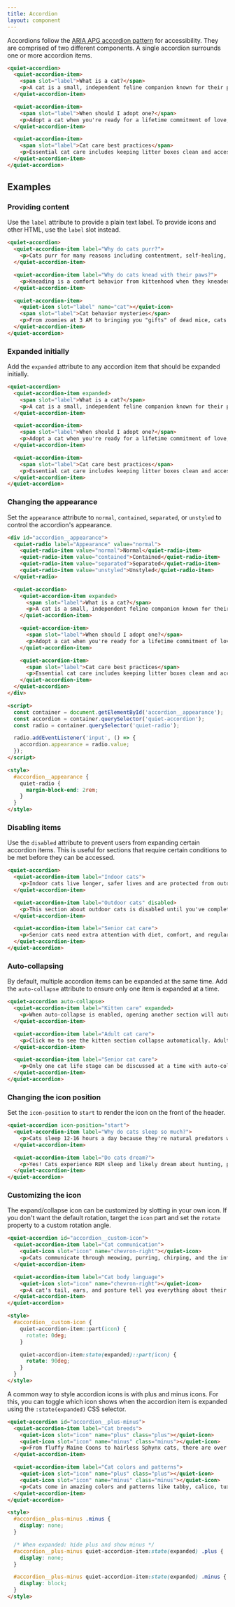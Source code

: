 ```yaml
---
title: Accordion
layout: component
---
```


Accordions follow the [ARIA APG accordion pattern](https://www.w3.org/WAI/ARIA/apg/patterns/accordion/) for accessibility. They are comprised of two different components. A single accordion surrounds one or more accordion items.

```html {.example}
<quiet-accordion>
  <quiet-accordion-item>
    <span slot="label">What is a cat?</span>
    <p>A cat is a small, independent feline companion known for their purring, hunting skills, and tendency to knock things off tables. They're perfect for providing endless entertainment, companionship, and the occasional hairball surprise.</p>
  </quiet-accordion-item>

  <quiet-accordion-item>
    <span slot="label">When should I adopt one?</span>
    <p>Adopt a cat when you're ready for a lifetime commitment of love, responsibility, and being owned by a furry overlord. They're ideal when you need a companion who will judge your life choices while simultaneously demanding treats.</p>
  </quiet-accordion-item>

  <quiet-accordion-item>
    <span slot="label">Cat care best practices</span>
    <p>Essential cat care includes keeping litter boxes clean and accessible, providing scratching posts to save your furniture, scheduling regular vet checkups, and ensuring they have cozy hiding spots and sunny windowsills for optimal feline happiness.</p>
  </quiet-accordion-item>
</quiet-accordion>
```

## Examples

### Providing content

Use the `label` attribute to provide a plain text label. To provide icons and other HTML, use the `label` slot instead.

```html {.example}
<quiet-accordion>
  <quiet-accordion-item label="Why do cats purr?">
    <p>Cats purr for many reasons including contentment, self-healing, and communication. It's their built-in happiness meter!</p>
  </quiet-accordion-item>

  <quiet-accordion-item label="Why do cats knead with their paws?">
    <p>Kneading is a comfort behavior from kittenhood when they kneaded their mother's belly for milk. Adult cats knead when they're happy and relaxed.</p>
  </quiet-accordion-item>

  <quiet-accordion-item>
    <quiet-icon slot="label" name="cat"></quiet-icon>
    <span slot="label">Cat behavior mysteries</span>
    <p>From zoomies at 3 AM to bringing you "gifts" of dead mice, cats are wonderfully mysterious creatures with behaviors that keep us guessing.</p>
  </quiet-accordion-item>
</quiet-accordion>
```

### Expanded initially

Add the `expanded` attribute to any accordion item that should be expanded initially.

```html {.example}
<quiet-accordion>
  <quiet-accordion-item expanded>
    <span slot="label">What is a cat?</span>
    <p>A cat is a small, independent feline companion known for their purring, hunting skills, and tendency to knock things off tables. They're perfect for providing endless entertainment, companionship, and the occasional hairball surprise.</p>
  </quiet-accordion-item>

  <quiet-accordion-item>
    <span slot="label">When should I adopt one?</span>
    <p>Adopt a cat when you're ready for a lifetime commitment of love, responsibility, and being owned by a furry overlord. They're ideal when you need a companion who will judge your life choices while simultaneously demanding treats.</p>
  </quiet-accordion-item>

  <quiet-accordion-item>
    <span slot="label">Cat care best practices</span>
    <p>Essential cat care includes keeping litter boxes clean and accessible, providing scratching posts to save your furniture, scheduling regular vet checkups, and ensuring they have cozy hiding spots and sunny windowsills for optimal feline happiness.</p>
  </quiet-accordion-item>
</quiet-accordion>
```

### Changing the appearance

Set the `appearance` attribute to `normal`, `contained`, `separated`, or `unstyled` to control the accordion's appearance.

```html {.example}
<div id="accordion__appearance">
  <quiet-radio label="Appearance" value="normal">
    <quiet-radio-item value="normal">Normal</quiet-radio-item>
    <quiet-radio-item value="contained">Contained</quiet-radio-item>
    <quiet-radio-item value="separated">Separated</quiet-radio-item>
    <quiet-radio-item value="unstyled">Unstyled</quiet-radio-item>
  </quiet-radio>

  <quiet-accordion>
    <quiet-accordion-item expanded>
      <span slot="label">What is a cat?</span>
      <p>A cat is a small, independent feline companion known for their purring, hunting skills, and tendency to knock things off tables. They're perfect for providing endless entertainment, companionship, and the occasional hairball surprise.</p>
    </quiet-accordion-item>

    <quiet-accordion-item>
      <span slot="label">When should I adopt one?</span>
      <p>Adopt a cat when you're ready for a lifetime commitment of love, responsibility, and being owned by a furry overlord. They're ideal when you need a companion who will judge your life choices while simultaneously demanding treats.</p>
    </quiet-accordion-item>

    <quiet-accordion-item>
      <span slot="label">Cat care best practices</span>
      <p>Essential cat care includes keeping litter boxes clean and accessible, providing scratching posts to save your furniture, scheduling regular vet checkups, and ensuring they have cozy hiding spots and sunny windowsills for optimal feline happiness.</p>
    </quiet-accordion-item>
  </quiet-accordion>
</div>

<script>
  const container = document.getElementById('accordion__appearance');
  const accordion = container.querySelector('quiet-accordion');
  const radio = container.querySelector('quiet-radio');

  radio.addEventListener('input', () => {
    accordion.appearance = radio.value;
  });
</script>

<style>
  #accordion__appearance {
    quiet-radio {
      margin-block-end: 2rem;
    }
  }
</style>
```

### Disabling items

Use the `disabled` attribute to prevent users from expanding certain accordion items. This is useful for sections that require certain conditions to be met before they can be accessed.

```html {.example}
<quiet-accordion>
  <quiet-accordion-item label="Indoor cats">
    <p>Indoor cats live longer, safer lives and are protected from outdoor dangers like traffic, predators, and diseases.</p>
  </quiet-accordion-item>

  <quiet-accordion-item label="Outdoor cats" disabled>
    <p>This section about outdoor cats is disabled until you've completed the indoor cat safety course.</p>
  </quiet-accordion-item>

  <quiet-accordion-item label="Senior cat care">
    <p>Senior cats need extra attention with diet, comfort, and regular health monitoring as they age gracefully.</p>
  </quiet-accordion-item>
</quiet-accordion>
```

### Auto-collapsing

By default, multiple accordion items can be expanded at the same time. Add the `auto-collapse` attribute to ensure only one item is expanded at a time.

```html {.example}
<quiet-accordion auto-collapse>
  <quiet-accordion-item label="Kitten care" expanded>
    <p>When auto-collapse is enabled, opening another section will automatically close this one. Kittens need frequent feeding, socialization, and lots of love!</p>
  </quiet-accordion-item>

  <quiet-accordion-item label="Adult cat care">
    <p>Click me to see the kitten section collapse automatically. Adult cats are more independent but still need daily attention and care.</p>
  </quiet-accordion-item>

  <quiet-accordion-item label="Senior cat care">
    <p>Only one cat life stage can be discussed at a time with auto-collapse enabled. Senior cats deserve extra comfort and patience.</p>
  </quiet-accordion-item>
</quiet-accordion>
```

### Changing the icon position

Set the `icon-position` to `start` to render the icon on the front of the header.

```html {.example}
<quiet-accordion icon-position="start">
  <quiet-accordion-item label="Why do cats sleep so much?">
    <p>Cats sleep 12-16 hours a day because they're natural predators who conserve energy for hunting (even if they're just hunting dust bunnies).</p>
  </quiet-accordion-item>

  <quiet-accordion-item label="Do cats dream?">
    <p>Yes! Cats experience REM sleep and likely dream about hunting, playing, or plotting world domination.</p>
  </quiet-accordion-item>
</quiet-accordion>
```

### Customizing the icon

The expand/collapse icon can be customized by slotting in your own icon. If you don't want the default rotation, target the `icon` part and set the `rotate` property to a custom rotation angle.

```html {.example}
<quiet-accordion id="accordion__custom-icon">
  <quiet-accordion-item label="Cat communication">
    <quiet-icon slot="icon" name="chevron-right"></quiet-icon>
    <p>Cats communicate through meowing, purring, chirping, and the infamous slow blink of love.</p>
  </quiet-accordion-item>

  <quiet-accordion-item label="Cat body language">
    <quiet-icon slot="icon" name="chevron-right"></quiet-icon>
    <p>A cat's tail, ears, and posture tell you everything about their mood - from happy to "I'm plotting your demise."</p>
  </quiet-accordion-item>
</quiet-accordion>

<style>
  #accordion__custom-icon {
    quiet-accordion-item::part(icon) {
      rotate: 0deg;
    }

    quiet-accordion-item:state(expanded)::part(icon) {
      rotate: 90deg;
    }
  }
</style>
```

A common way to style accordion icons is with plus and minus icons. For this, you can toggle which icon shows when the accordion item is expanded using the `:state(expanded)` CSS selector.

```html {.example}
<quiet-accordion id="accordion__plus-minus">
  <quiet-accordion-item label="Cat breeds">
    <quiet-icon slot="icon" name="plus" class="plus"></quiet-icon>
    <quiet-icon slot="icon" name="minus" class="minus"></quiet-icon>
    <p>From fluffy Maine Coons to hairless Sphynx cats, there are over 40 recognized cat breeds, each with their own personality traits.</p>
  </quiet-accordion-item>

  <quiet-accordion-item label="Cat colors and patterns">
    <quiet-icon slot="icon" name="plus" class="plus"></quiet-icon>
    <quiet-icon slot="icon" name="minus" class="minus"></quiet-icon>
    <p>Cats come in amazing colors and patterns like tabby, calico, tuxedo, and tortoiseshell - nature's own art gallery!</p>
  </quiet-accordion-item>
</quiet-accordion>

<style>
  #accordion__plus-minus .minus {
    display: none;
  }

  /* When expanded: hide plus and show minus */
  #accordion__plus-minus quiet-accordion-item:state(expanded) .plus {
    display: none;
  }

  #accordion__plus-minus quiet-accordion-item:state(expanded) .minus {
    display: block;
  }
</style>
```
